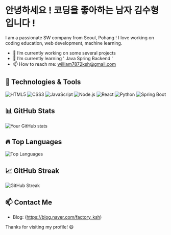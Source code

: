 # 안녕하세요 ! 코딩을 좋아하는 남자 김수형입니다 ! 

I am a passionate SW company from Seoul, Pohang !
I love working on coding education, web development, machine learning.

- 🔭 I’m currently working on some several projects 
- 🌱 I’m currently learning ' Java Spring Backend '
- 📫 How to reach me: william7872ksh@gmail.com


## 🔧 Technologies & Tools

![HTML5](https://img.shields.io/badge/-HTML5-E34F26?style=flat-square&logo=html5&logoColor=white)
![CSS3](https://img.shields.io/badge/-CSS3-1572B6?style=flat-square&logo=css3)
![JavaScript](https://img.shields.io/badge/-JavaScript-F7DF1E?style=flat-square&logo=javascript&logoColor=black)
![Node.js](https://img.shields.io/badge/-Node.js-339933?style=flat-square&logo=node.js&logoColor=white)
![React](https://img.shields.io/badge/-React-61DAFB?style=flat-square&logo=react&logoColor=black)
![Python](https://img.shields.io/badge/-Python-3776AB?style=flat-square&logo=python&logoColor=white)
![Spring Boot](https://img.shields.io/badge/-Spring%20Boot-6DB33F?style=flat-square&logo=spring-boot&logoColor=white)

## 📊 GitHub Stats

![Your GitHub stats](https://github-readme-stats.vercel.app/api?username=YourUsername&show_icons=true&theme=radical)

## 🔥 Top Languages

![Top Languages](https://github-readme-stats.vercel.app/api/top-langs/?username=YourUsername&layout=compact&theme=radical)

## 📈 GitHub Streak

![GitHub Streak](https://github-readme-streak-stats.herokuapp.com/?user=YourUsername&theme=radical)

## 📫 Contact Me

- Blog: (https://blog.naver.com/factory_ksh)

Thanks for visiting my profile! 😄
